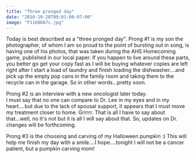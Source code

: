 ```yaml
---
title: "Three pronged day"
date: "2010-10-20T09:01:00-07:00"
image: "P1160687c.jpg"
---
```


Today is best described as a "three pronged day". 
Prong #1 is my son the photographer, of whom I am so proud to the point of bursting out in song, is having one of his photos, that was taken during the AHS Homecoming game, published in our local paper. If you happen to live around these parts, you better go get your copy fast as I will be buying whatever copies are left right after I start a load of laundry and finish loading the dishwasher....and pick up the empty pop cans in the family room and taking them to the recycle can in the garage. So in other words...pretty soon. 

Prong #2 is an interview with a new oncologist later today.  
I must say that no one can compare to Dr. Lee in my eyes and in my heart....but due to the lack of spousal support, it appears that I must move my treatment closer to home. Grrrrr. That is all I have to say about that...well, no it's not but it is all I will say about that. So, updates on Dr. changes will be forthcoming.

Prong #3 is the choosing and carving of my Halloween pumpkin :) This will help me finish my day with a smile....I hope....tonight I will not be a cancer patient, but a pumpkin carving mom!